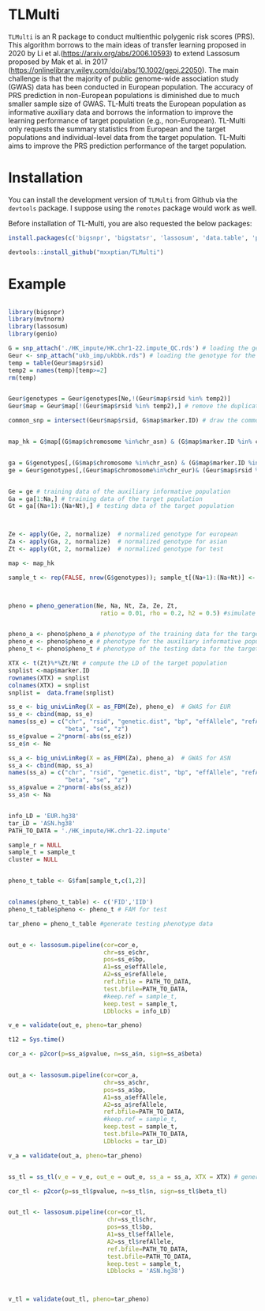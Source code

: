 # TLMulti

`TLMulti` is an R package to conduct multienthic polygenic risk scores (PRS). This algorithm borrows to the main ideas of transfer learning proposed in 2020 by  Li et al.(https://arxiv.org/abs/2006.10593) to extend Lassosum proposed by  Mak et al. in 2017 (https://onlinelibrary.wiley.com/doi/abs/10.1002/gepi.22050). The main challenge is that the majority of public genome-wide association study (GWAS) data has been conducted in European population. The accuracy of PRS prediction in non-European populations is diminished due to much smaller sample size of GWAS. TL-Multi treats the European population as informative auxiliary data and borrows the information to improve the learning performance of target population (e.g., non-European). TL-Multi only requests the summary statistics from European and the target populations and individual-level data from the target population. TL-Multi aims to improve the PRS prediction performance of the target population.

# Installation


You can install the development version of
`TLMulti` from Github via the `devtools` package. I suppose using
the `remotes` package would work as well.

Before installation of TL-Multi, you are also requested the below packages:
``` r
install.packages(c('bigsnpr', 'bigstatsr', 'lassosum', 'data.table', 'parallel', 'dplyr', 'mvtnorm'), dependencies=TRUE)

```

``` r
devtools::install_github("mxxptian/TLMulti")
```

# Example

``` r

library(bigsnpr)
library(mvtnorm)
library(lassosum)
library(genio)

G = snp_attach('./HK_impute/HK.chr1-22.impute_QC.rds') # loading the genotype for the target population
Geur <- snp_attach("ukb_imp/ukbbk.rds") # loading the genotype for the auxiliary informative population 
temp = table(Geur$map$rsid)
temp2 = names(temp)[temp>=2]
rm(temp)


Geur$genotypes = Geur$genotypes[Ne,!(Geur$map$rsid %in% temp2)]
Geur$map = Geur$map[!(Geur$map$rsid %in% temp2),] # remove the duplicated SNPs

common_snp = intersect(Geur$map$rsid, G$map$marker.ID) # draw the common SNPs between the target population and the auxiliary informative population


map_hk = G$map[(G$map$chromosome %in%chr_asn) & (G$map$marker.ID %in% common_snp),]


ga = G$genotypes[,(G$map$chromosome %in%chr_asn) & (G$map$marker.ID %in% common_snp)] # sample the common SNPs for the target population
ge = Geur$genotypes[,(Geur$map$chromosome%in%chr_eur)& (Geur$map$rsid %in% common_snp)] # sample the common SNPs for the auxiliary informative population


Ge = ge # training data of the auxiliary informative population
Ga = ga[1:Na,] # training data of the target population
Gt = ga[(Na+1):(Na+Nt),] # testing data of the target population



Ze <- apply(Ge, 2, normalize)  # normalized genotype for european
Za <- apply(Ga, 2, normalize)  # normalized genotype for asian
Zt <- apply(Gt, 2, normalize)  # normalized genotype for test

map <- map_hk

sample_t <- rep(FALSE, nrow(G$genotypes)); sample_t[(Na+1):(Na+Nt)] <- TRUE  # sample of test



pheno = pheno_generation(Ne, Na, Nt, Za, Ze, Zt, 
                          ratio = 0.01, rho = 0.2, h2 = 0.5) #simulate the corresponding phenotype


pheno_a <- pheno$pheno_a # phenotype of the training data for the target population
pheno_e <- pheno$pheno_e # phenotype for the auxiliary informative population
pheno_t <- pheno$pheno_t # phenotype of the testing data for the target population 

XTX <- t(Zt)%*%Zt/Nt # compute the LD of the target population
snplist <-map$marker.ID
rownames(XTX) = snplist
colnames(XTX) = snplist
snplist =  data.frame(snplist)

ss_e <- big_univLinReg(X = as_FBM(Ze), pheno_e)  # GWAS for EUR
ss_e <- cbind(map, ss_e)
names(ss_e) = c("chr", "rsid", "genetic.dist", "bp", "effAllele", "refAllele", 
                "beta", "se", "z")
ss_e$pvalue = 2*pnorm(-abs(ss_e$z))
ss_e$n <- Ne

ss_a <- big_univLinReg(X = as_FBM(Za), pheno_a)  # GWAS for ASN
ss_a <- cbind(map, ss_a)
names(ss_a) = c("chr", "rsid", "genetic.dist", "bp", "effAllele", "refAllele", 
                "beta", "se", "z")
ss_a$pvalue = 2*pnorm(-abs(ss_a$z))
ss_a$n <- Na


info_LD = 'EUR.hg38'
tar_LD = 'ASN.hg38'
PATH_TO_DATA = './HK_impute/HK.chr1-22.impute'

sample_r = NULL
sample_t = sample_t
cluster = NULL


pheno_t_table <- G$fam[sample_t,c(1,2)]


colnames(pheno_t_table) <- c('FID','IID')
pheno_t_table$pheno <- pheno_t # FAM for test

tar_pheno = pheno_t_table #generate testing phenotype data


out_e <- lassosum.pipeline(cor=cor_e, 
                           chr=ss_e$chr, 
                           pos=ss_e$bp, 
                           A1=ss_e$effAllele, 
                           A2=ss_e$refAllele, 
                           ref.bfile = PATH_TO_DATA, 
                           test.bfile=PATH_TO_DATA,
                           #keep.ref = sample_t,
                           keep.test = sample_t,
                           LDblocks = info_LD)

v_e = validate(out_e, pheno=tar_pheno)

t12 = Sys.time()

cor_a <- p2cor(p=ss_a$pvalue, n=ss_a$n, sign=ss_a$beta)


out_a <- lassosum.pipeline(cor=cor_a, 
                           chr=ss_a$chr, 
                           pos=ss_a$bp, 
                           A1=ss_a$effAllele, 
                           A2=ss_a$refAllele, 
                           ref.bfile=PATH_TO_DATA, 
                           #keep.ref = sample_t,
                           keep.test = sample_t,
                           test.bfile=PATH_TO_DATA, 
                           LDblocks = tar_LD)

v_a = validate(out_a, pheno=tar_pheno)


ss_tl = ss_tl(v_e = v_e, out_e = out_e, ss_a = ss_a, XTX = XTX) # generate the GWAS for TL-Multi

cor_tl <- p2cor(p=ss_tl$pvalue, n=ss_tl$n, sign=ss_tl$beta_tl)


out_tl <- lassosum.pipeline(cor=cor_tl, 
                            chr=ss_tl$chr, 
                            pos=ss_tl$bp, 
                            A1=ss_tl$effAllele, 
                            A2=ss_tl$refAllele, 
                            ref.bfile=PATH_TO_DATA, 
                            test.bfile=PATH_TO_DATA, 
                            keep.test = sample_t,
                            LDblocks = 'ASN.hg38')



v_tl = validate(out_tl, pheno=tar_pheno)



```
